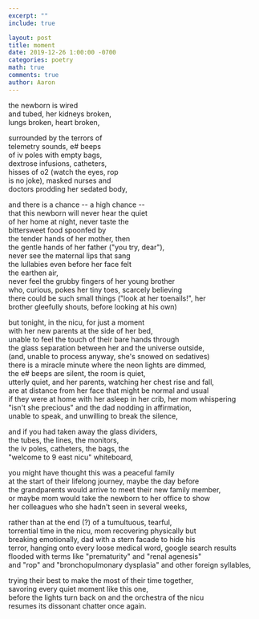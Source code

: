 ```yaml
---
excerpt: ""
include: true

layout: post
title: moment 
date: 2019-12-26 1:00:00 -0700
categories: poetry
math: true
comments: true
author: Aaron
---
```





the newborn is wired  
and tubed, her kidneys broken,  
lungs broken, heart broken,  

surrounded by the terrors of  
telemetry sounds, e# beeps  
of iv poles with empty bags,  
dextrose infusions, catheters,  
hisses of o2 (watch the eyes, rop  
is no joke), masked nurses and  
doctors prodding her sedated body,  

and there is a chance -- a high chance --  
that this newborn will never hear the quiet  
of her home at night, never taste the  
bittersweet food spoonfed by  
the tender hands of her mother, then  
the gentle hands of her father ("you try, dear"),  
never see the maternal lips that sang  
the lullabies even before her face felt  
the earthen air,  
never feel the grubby fingers of her young brother  
who, curious, pokes her tiny toes, scarcely believing  
there could be such small things ("look at her toenails!", her  
brother gleefully shouts, before looking at his own)  

but tonight, in the nicu, for just a moment  
with her new parents at the side of her bed,  
unable to feel the touch of their bare hands through  
the glass separation between her and the universe outside,  
(and, unable to process anyway, she's snowed on sedatives)  
there is a miracle minute where the neon lights are dimmed,  
the e# beeps are silent, the room is quiet,  
utterly quiet, and her parents, watching her chest rise and fall,  
are at distance from her face that might be normal and usual  
if they were at home with her asleep in her crib, her mom whispering  
"isn't she precious" and the dad nodding in affirmation,  
unable to speak, and unwilling to break the silence,  

and if you had taken away the glass dividers,  
the tubes, the lines, the monitors,  
the iv poles, catheters, the bags, the  
"welcome to 9 east nicu" whiteboard,  

you might have thought this was a peaceful family  
at the start of their lifelong journey, maybe the day before  
the grandparents would arrive to meet their new family member,  
or maybe mom would take the newborn to her office to show  
her colleagues who she hadn't seen in several weeks,  

rather than at the end (?) of a tumultuous, tearful,  
torrential time in the nicu, mom recovering physically but  
breaking emotionally, dad with a stern facade to hide his  
terror, hanging onto every loose medical word, google search results  
flooded with terms like "prematurity" and "renal agenesis"  
and "rop" and "bronchopulmonary dysplasia" and other foreign syllables,  

trying their best to make the most of their time together,  
savoring every quiet moment like this one,  
before the lights turn back on and the orchestra of the nicu  
resumes its dissonant chatter once again.
